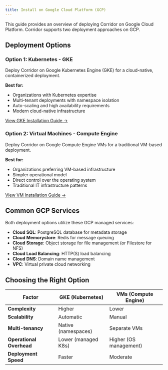 ```yaml
---
title: Install on Google Cloud Platform (GCP)
---
```


This guide provides an overview of deploying Corridor on Google Cloud Platform. Corridor supports two deployment approaches on GCP.

## Deployment Options

### Option 1: Kubernetes - GKE

Deploy Corridor on Google Kubernetes Engine (GKE) for a cloud-native, containerized deployment.

**Best for:**

- Organizations with Kubernetes expertise
- Multi-tenant deployments with namespace isolation
- Auto-scaling and high availability requirements
- Modern cloud-native infrastructure

[View GKE Installation Guide →](./gcp-gke.md)

### Option 2: Virtual Machines - Compute Engine

Deploy Corridor on Google Compute Engine VMs for a traditional VM-based deployment.

**Best for:**

- Organizations preferring VM-based infrastructure
- Simpler operational model
- Direct control over the operating system
- Traditional IT infrastructure patterns

[View VM Installation Guide →](./gcp-vms.md)

## Common GCP Services

Both deployment options utilize these GCP managed services:

- **Cloud SQL**: PostgreSQL database for metadata storage
- **Cloud Memorystore**: Redis for message queuing
- **Cloud Storage**: Object storage for file management (or Filestore for NFS)
- **Cloud Load Balancing**: HTTP(S) load balancing
- **Cloud DNS**: Domain name management
- **VPC**: Virtual private cloud networking

## Choosing the Right Option

| Factor                   | GKE (Kubernetes)    | VMs (Compute Engine)   |
| ------------------------ | ------------------- | ---------------------- |
| **Complexity**           | Higher              | Lower                  |
| **Scalability**          | Automatic           | Manual                 |
| **Multi-tenancy**        | Native (namespaces) | Separate VMs           |
| **Operational Overhead** | Lower (managed K8s) | Higher (OS management) |
| **Deployment Speed**     | Faster              | Moderate               |
